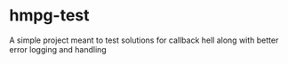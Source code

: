 # hmpg-test
 A simple project meant to test solutions for callback hell along with better error logging and handling
